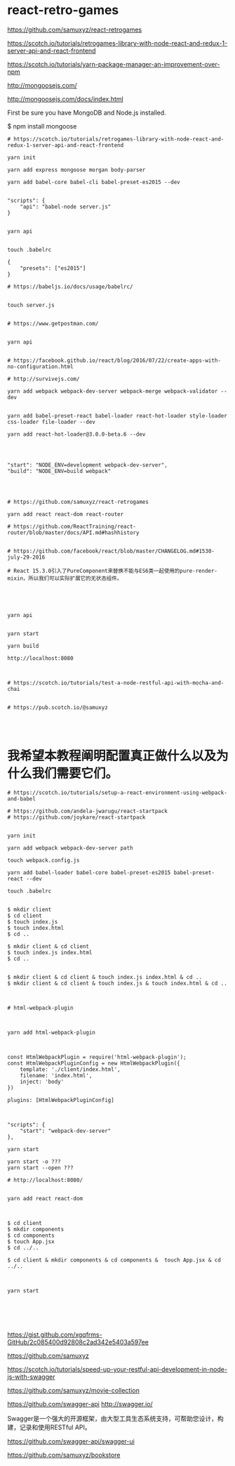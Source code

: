 # react-retro-games






https://github.com/samuxyz/react-retrogames

https://scotch.io/tutorials/retrogames-library-with-node-react-and-redux-1-server-api-and-react-frontend

https://scotch.io/tutorials/yarn-package-manager-an-improvement-over-npm

http://mongoosejs.com/

http://mongoosejs.com/docs/index.html



First be sure you have MongoDB and Node.js installed.


$ npm install mongoose



```
# https://scotch.io/tutorials/retrogames-library-with-node-react-and-redux-1-server-api-and-react-frontend

yarn init

yarn add express mongoose morgan body-parser

yarn add babel-core babel-cli babel-preset-es2015 --dev


"scripts": {
    "api": "babel-node server.js"
}


yarn api


touch .babelrc

{
    "presets": ["es2015"]
}

# https://babeljs.io/docs/usage/babelrc/


touch server.js


# https://www.getpostman.com/


yarn api


# https://facebook.github.io/react/blog/2016/07/22/create-apps-with-no-configuration.html

# http://survivejs.com/

yarn add webpack webpack-dev-server webpack-merge webpack-validator --dev


yarn add babel-preset-react babel-loader react-hot-loader style-loader css-loader file-loader --dev

yarn add react-hot-loader@3.0.0-beta.6 --dev




"start": "NODE_ENV=development webpack-dev-server",
"build": "NODE_ENV=build webpack"




# https://github.com/samuxyz/react-retrogames

yarn add react react-dom react-router

# https://github.com/ReactTraining/react-router/blob/master/docs/API.md#hashhistory


# https://github.com/facebook/react/blob/master/CHANGELOG.md#1530-july-29-2016

# React 15.3.0引入了PureComponent来替换不能与ES6类一起使用的pure-render-mixin，所以我们可以实际扩展它的无状态组件。





yarn api


yarn start

yarn build

http://localhost:8080



# https://scotch.io/tutorials/test-a-node-restful-api-with-mocha-and-chai


# https://pub.scotch.io/@samuxyz




``` 










# 我希望本教程阐明配置真正做什么以及为什么我们需要它们。


```
# https://scotch.io/tutorials/setup-a-react-environment-using-webpack-and-babel

# https://github.com/andela-jwarugu/react-startpack
# https://github.com/joykare/react-startpack


yarn init

yarn add webpack webpack-dev-server path

touch webpack.config.js

yarn add babel-loader babel-core babel-preset-es2015 babel-preset-react --dev

touch .babelrc


$ mkdir client
$ cd client
$ touch index.js
$ touch index.html
$ cd .. 

$ mkdir client & cd client
$ touch index.js index.html
$ cd .. 


$ mkdir client & cd client & touch index.js index.html & cd ..
$ mkdir client & cd client & touch index.js & touch index.html & cd ..



# html-webpack-plugin



yarn add html-webpack-plugin



const HtmlWebpackPlugin = require('html-webpack-plugin');
const HtmlWebpackPluginConfig = new HtmlWebpackPlugin({
    template: './client/index.html',
    filename: 'index.html',
    inject: 'body'
})

plugins: [HtmlWebpackPluginConfig]



"scripts": {
    "start": "webpack-dev-server"
},

yarn start

yarn start -o ??? 
yarn start --open ??? 

# http://localhost:8080/


yarn add react react-dom



$ cd client
$ mkdir components 
$ cd components
$ touch App.jsx
$ cd ../..

$ cd client & mkdir components & cd components &  touch App.jsx & cd ../..



yarn start






``` 

https://gist.github.com/xgqfrms-GitHub/2c085400d92808c2ad342e5403a597ee






https://github.com/samuxyz


https://scotch.io/tutorials/speed-up-your-restful-api-development-in-node-js-with-swagger

https://github.com/samuxyz/movie-collection

https://github.com/swagger-api
http://swagger.io/

Swagger是一个强大的开源框架，由大型工具生态系统支持，可帮助您设计，构建，记录和使用RESTful API。

https://github.com/swagger-api/swagger-ui



https://github.com/samuxyz/bookstore


















